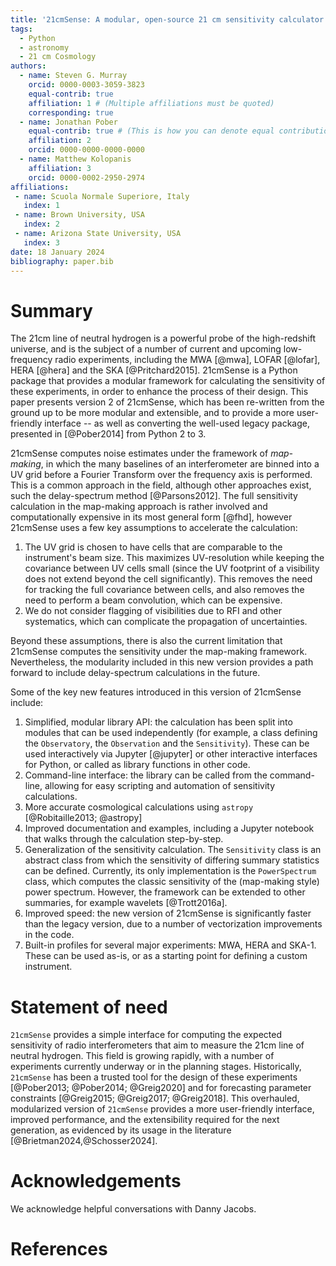 ```yaml
---
title: '21cmSense: A modular, open-source 21 cm sensitivity calculator'
tags:
  - Python
  - astronomy
  - 21 cm Cosmology
authors:
  - name: Steven G. Murray
    orcid: 0000-0003-3059-3823
    equal-contrib: true
    affiliation: 1 # (Multiple affiliations must be quoted)
    corresponding: true
  - name: Jonathan Pober
    equal-contrib: true # (This is how you can denote equal contributions between multiple authors)
    affiliation: 2
    orcid: 0000-0000-0000-0000
  - name: Matthew Kolopanis
    affiliation: 3
    orcid: 0000-0002-2950-2974
affiliations:
 - name: Scuola Normale Superiore, Italy
   index: 1
 - name: Brown University, USA
   index: 2
 - name: Arizona State University, USA
   index: 3
date: 18 January 2024
bibliography: paper.bib
---
```


# Summary

The 21cm line of neutral hydrogen is a powerful probe of the high-redshift
universe, and is the subject of a number of current and upcoming
low-frequency radio experiments, including the MWA [@mwa], LOFAR [@lofar], HERA [@hera]
and the SKA [@Pritchard2015].
21cmSense is a Python package that provides a modular framework for calculating the
sensitivity of these experiments, in order to enhance the process of their design.
This paper presents version 2 of 21cmSense, which has been re-written from the ground up
to be more modular and extensible, and to provide a more user-friendly interface -- as
well as converting the well-used legacy package, presented in [@Pober2014] from Python 2 to 3.

21cmSense computes noise estimates under the framework of *map-making*, in which the
many baselines of an interferometer are binned into a UV grid before a Fourier Transform
over the frequency axis is performed. This is a common approach in the field, although
other approaches exist, such the delay-spectrum method [@Parsons2012].
The full sensitivity calculation in the map-making approach is rather involved and
computationally expensive in its most general form [@fhd], however 21cmSense uses a few
key assumptions to accelerate the calculation:

1. The UV grid is chosen to have cells that are comparable to the instrument's beam size.
   This maximizes UV-resolution while keeping the covariance between UV cells small
   (since the UV footprint of a visibility does not extend beyond the cell significantly).
   This removes the need for tracking the full covariance between cells, and also removes
   the need to perform a beam convolution, which can be expensive.
2. We do not consider flagging of visibilities due to RFI and other systematics, which
   can complicate the propagation of uncertainties.

Beyond these assumptions, there is also the current limitation that 21cmSense computes
the sensitivity under the map-making framework. Nevertheless, the modularity included
in this new version provides a path forward to include delay-spectrum calculations in
the future.

Some of the key new features introduced in this version of 21cmSense include:

1. Simplified, modular library API: the calculation has been split into modules that can
   be used independently (for example, a class defining the `Observatory`, the
   `Observation` and the `Sensitivity`). These can be used interactively via Jupyter
   [@jupyter] or other interactive interfaces for Python, or called as library functions
   in other code.
2. Command-line interface: the library can be called from the command-line, allowing
   for easy scripting and automation of sensitivity calculations.
3. More accurate cosmological calculations using `astropy` [@Robitaille2013; @astropy]
4. Improved documentation and examples, including a Jupyter notebook that walks through
   the calculation step-by-step.
5. Generalization of the sensitivity calculation. The `Sensitivity` class is an abstract
   class from which the sensitivity of differing summary statistics can be defined.
   Currently, its only implementation is the `PowerSpectrum` class, which computes the
   classic sensitivity of the (map-making style) power spectrum. However, the framework
   can be extended to other summaries, for example wavelets [@Trott2016a].
6. Improved speed: the new version of 21cmSense is significantly faster than the legacy
   version, due to a number of vectorization improvements in the code.
7. Built-in profiles for several major experiments: MWA, HERA and SKA-1. These can be
   used as-is, or as a starting point for defining a custom instrument.



# Statement of need

`21cmSense` provides a simple interface for computing the expected sensitivity of
radio interferometers that aim to measure the 21cm line of neutral hydrogen.
This field is growing rapidly, with a number of experiments currently underway or in the planning stages.
Historically, `21cmSense` has been a trusted tool for the design of these experiments [@Pober2013; @Pober2014; @Greig2020] and for forecasting parameter constraints [@Greig2015; @Greig2017; @Greig2018].
This overhauled, modularized version of `21cmSense` provides a more user-friendly interface, improved performance, and the extensibility required for the next generation, as evidenced by its usage in the
literature [@Brietman2024,@Schosser2024].

# Acknowledgements

We acknowledge helpful conversations with Danny Jacobs.

# References
